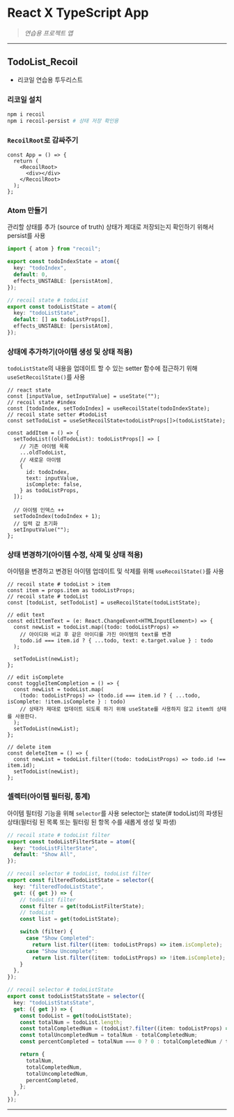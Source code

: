 # React X TypeScript App

> _연습용 프로젝트 앱_

---

## TodoList_Recoil

- 리코일 연습용 투두리스트

### 리코일 설치

```powershell
npm i recoil
npm i recoil-persist # 상태 저장 확인용
```

### `RecoilRoot`로 감싸주기

```tsx
const App = () => {
  return (
    <RecoilRoot>
      <div></div>
    </RecoilRoot>
  );
};
```

### Atom 만들기

관리할 상태를 추가 (source of truth)
상태가 제대로 저장되는지 확인하기 위해서 persist를 사용

```ts
import { atom } from "recoil";

export const todoIndexState = atom({
  key: "todoIndex",
  default: 0,
  effects_UNSTABLE: [persistAtom],
});

// recoil state # todoList
export const todoListState = atom({
  key: "todoListState",
  default: [] as todoListProps[],
  effects_UNSTABLE: [persistAtom],
});
```

### 상태에 추가하기(아이템 생성 및 상태 적용)

`todoListState`의 내용을 업데이트 할 수 있는 setter 함수에 접근하기 위해 `useSetRecoilState()`를 사용

```tsx
// react state
const [inputValue, setInputValue] = useState("");
// recoil state #index
const [todoIndex, setTodoIndex] = useRecoilState(todoIndexState);
// recoil state setter #todoList
const setTodoList = useSetRecoilState<todoListProps[]>(todoListState);

const addItem = () => {
  setTodoList((oldTodoList): todoListProps[] => [
    // 기존 아이템 목록
    ...oldTodoList,
    // 새로운 아이템
    {
      id: todoIndex,
      text: inputValue,
      isComplete: false,
    } as todoListProps,
  ]);

  // 아이템 인덱스 ++
  setTodoIndex(todoIndex + 1);
  // 입력 값 초기화
  setInputValue("");
};
```

### 상태 변경하기(아이템 수정, 삭제 및 상태 적용)

아이템을 변경하고 변경된 아이템 업데이트 및 삭제를 위해 `useRecoilState()`를 사용

```tsx
// recoil state # todoList > item
const item = props.item as todoListProps;
// recoil state # todoList
const [todoList, setTodoList] = useRecoilState(todoListState);

// edit text
const editItemText = (e: React.ChangeEvent<HTMLInputElement>) => {
  const newList = todoList.map((todo: todoListProps) =>
    // 아이디와 비교 후 같은 아이디를 가진 아이템의 text를 변경
    todo.id === item.id ? { ...todo, text: e.target.value } : todo
  );

  setTodoList(newList);
};

// edit isComplete
const toggleItemCompletion = () => {
  const newList = todoList.map(
    (todo: todoListProps) => (todo.id === item.id ? { ...todo, isComplete: !item.isComplete } : todo)
    // 상태가 제대로 업데이트 되도록 하기 위해 useState를 사용하지 않고 item의 상태를 사용한다.
  );
  setTodoList(newList);
};

// delete item
const deleteItem = () => {
  const newList = todoList.filter((todo: todoListProps) => todo.id !== item.id);
  setTodoList(newList);
};
```

### 셀렉터(아이템 필터링, 통계)

아이템 필터링 기능을 위해 `selector`를 사용
selector는 state(# todoList)의 파생된 상태(필터링 된 목록 또는 필터링 된 항목 수를 새롭게 생성 및 파생)

```ts
// recoil state # todoList filter
export const todoListFilterState = atom({
  key: "todoListFilterState",
  default: "Show All",
});

// recoil selector # todoList, todoList filter
export const filteredTodoListState = selector({
  key: "filteredTodoListState",
  get: ({ get }) => {
    // todoList filter
    const filter = get(todoListFilterState);
    // todoList
    const list = get(todoListState);

    switch (filter) {
      case "Show Completed":
        return list.filter((item: todoListProps) => item.isComplete);
      case "Show Uncomplete":
        return list.filter((item: todoListProps) => !item.isComplete);
    }
  },
});

// recoil selector # todoListState
export const todoListStatsState = selector({
  key: "todoListStatsState",
  get: ({ get }) => {
    const todoList = get(todoListState);
    const totalNum = todoList.length;
    const totalCompletedNum = (todoList?.filter((item: todoListProps) => item?.isComplete)).length;
    const totalUncompletedNum = totalNum - totalCompletedNum;
    const percentCompleted = totalNum === 0 ? 0 : totalCompletedNum / totalNum;

    return {
      totalNum,
      totalCompletedNum,
      totalUncompletedNum,
      percentCompleted,
    };
  },
});
```

---
